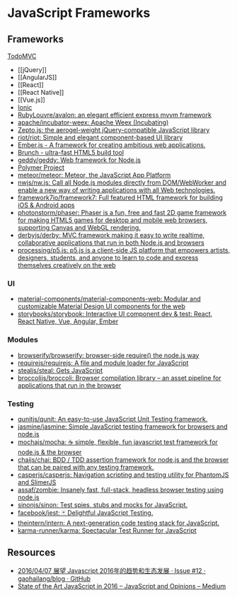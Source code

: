 # JavaScript Frameworks

## Frameworks

[TodoMVC](http://todomvc.com/)

- [[jQuery]]
- [[AngularJS]]
- [[React]]
- [[React Native]]
- [[Vue.js]]
- [Ionic](https://ionicframework.com/)
- [RubyLouvre/avalon: an elegant efficient express mvvm framework](https://github.com/RubyLouvre/avalon)
- [apache/incubator-weex: Apache Weex (Incubating)](https://github.com/apache/incubator-weex/)
- [Zepto.js: the aerogel-weight jQuery-compatible JavaScript library](http://zeptojs.com/)
- [riot/riot: Simple and elegant component-based UI library](https://github.com/riot/riot)
- [Ember.js - A framework for creating ambitious web applications.](http://www.emberjs.com/)
- [Brunch - ultra-fast HTML5 build tool](http://brunch.io/)
- [geddy/geddy: Web framework for Node.js](https://github.com/geddy/geddy)
- [Polymer Project](https://www.polymer-project.org/)
- [meteor/meteor: Meteor, the JavaScript App Platform](https://github.com/meteor/meteor)
- [nwjs/nw.js: Call all Node.js modules directly from DOM/WebWorker and enable a new way of writing applications with all Web technologies.](https://github.com/nwjs/nw.js)
- [framework7io/framework7: Full featured HTML framework for building iOS & Android apps](https://github.com/framework7io/framework7)
- [photonstorm/phaser: Phaser is a fun, free and fast 2D game framework for making HTML5 games for desktop and mobile web browsers, supporting Canvas and WebGL rendering.](https://github.com/photonstorm/phaser)
- [derbyjs/derby: MVC framework making it easy to write realtime, collaborative applications that run in both Node.js and browsers](https://github.com/derbyjs/derby)
- [processing/p5.js: p5.js is a client-side JS platform that empowers artists, designers, students, and anyone to learn to code and express themselves creatively on the web](https://github.com/processing/p5.js)

### UI

- [material-components/material-components-web: Modular and customizable Material Design UI components for the web](https://github.com/material-components/material-components-web)
- [storybooks/storybook: Interactive UI component dev & test: React, React Native, Vue, Angular, Ember](https://github.com/storybooks/storybook)

### Modules

- [browserify/browserify: browser-side require() the node.js way](https://github.com/substack/node-browserify)
- [requirejs/requirejs: A file and module loader for JavaScript](https://github.com/requirejs/requirejs)
- [stealjs/steal: Gets JavaScript](https://github.com/stealjs/steal)
- [broccolijs/broccoli: Browser compilation library – an asset pipeline for applications that run in the browser](https://github.com/broccolijs/broccoli)

### Testing

- [qunitjs/qunit: An easy-to-use JavaScript Unit Testing framework.](https://github.com/qunitjs/qunit)
- [jasmine/jasmine: Simple JavaScript testing framework for browsers and node.js](https://github.com/jasmine/jasmine)
- [mochajs/mocha: ☕️ simple, flexible, fun javascript test framework for node.js & the browser](https://github.com/mochajs/mocha)
- [chaijs/chai: BDD / TDD assertion framework for node.js and the browser that can be paired with any testing framework.](https://github.com/chaijs/chai)
- [casperjs/casperjs: Navigation scripting and testing utility for PhantomJS and SlimerJS](https://github.com/casperjs/casperjs)
- [assaf/zombie: Insanely fast, full-stack, headless browser testing using node.js](https://github.com/assaf/zombie)
- [sinonjs/sinon: Test spies, stubs and mocks for JavaScript.](https://github.com/sinonjs/sinon)
- [facebook/jest: 🃏 Delightful JavaScript Testing.](https://github.com/facebook/jest)
- [theintern/intern: A next-generation code testing stack for JavaScript.](https://github.com/theintern/intern)
- [karma-runner/karma: Spectacular Test Runner for JavaScript](https://github.com/karma-runner/karma)

## Resources

- [2016/04/07 展望 Javascript 2016年的趋势和生态发展 · Issue #12 · gaohailang/blog · GitHub](https://github.com/gaohailang/blog/issues/12)
- [State of the Art JavaScript in 2016 – JavaScript and Opinions – Medium](https://medium.com/javascript-and-opinions/state-of-the-art-javascript-in-2016-ab67fc68eb0b)
